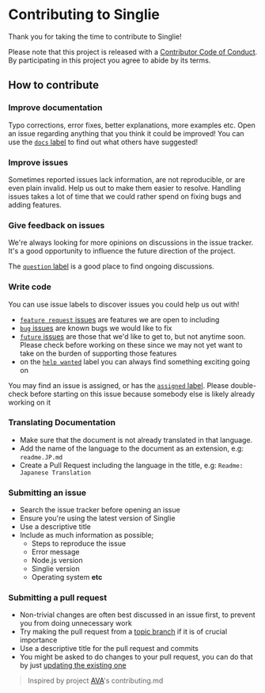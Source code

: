 # Contributing to Singlie

Thank you for taking the time to contribute to Singlie!

Please note that this project is released with a [Contributor Code of Conduct](code-of-conduct.md). By participating in this project you agree to abide by its terms.

## How to contribute

### Improve documentation

Typo corrections, error fixes, better explanations, more examples etc. Open an issue regarding anything that you think it could be improved! You can use the [`docs` label](https://github.com/klaussinani/singly/labels/docs) to find out what others have suggested!

### Improve issues

Sometimes reported issues lack information, are not reproducible, or are even plain invalid. Help us out to make them easier to resolve. Handling issues takes a lot of time that we could rather spend on fixing bugs and adding features.

### Give feedback on issues

We're always looking for more opinions on discussions in the issue tracker. It's a good opportunity to influence the future direction of the project.

The [`question` label](https://github.com/klaussinani/singly/labels/question) is a good place to find ongoing discussions.

### Write code

You can use issue labels to discover issues you could help us out with!

- [`feature request` issues](https://github.com/klaussinani/singly/labels/feature%20request) are features we are open to including
- [`bug` issues](https://github.com/klaussinani/singly/labels/bug) are known bugs we would like to fix
- [`future` issues](https://github.com/klaussinani/singly/labels/future) are those that we'd like to get to, but not anytime soon. Please check before working on these since we may not yet want to take on the burden of supporting those features
- on the [`help wanted`](https://github.com/klaussinani/singly/labels/help%20wanted) label you can always find something exciting going on

You may find an issue is assigned, or has the [`assigned` label](https://github.com/klaussinani/singly/labels/assigned). Please double-check before starting on this issue because somebody else is likely already working on it

### Translating Documentation

- Make sure that the document is not already translated in that language.
- Add the name of the language to the document as an extension, e.g: `readme.JP.md`
- Create a Pull Request including the language in the title, e.g: `Readme: Japanese Translation`

### Submitting an issue

- Search the issue tracker before opening an issue
- Ensure you're using the latest version of Singlie
- Use a descriptive title
- Include as much information as possible;
  - Steps to reproduce the issue
  - Error message
  - Node.js version
  - Singlie version
  - Operating system **etc**

### Submitting a pull request

- Non-trivial changes are often best discussed in an issue first, to prevent you from doing unnecessary work
- Try making the pull request from a [topic branch](https://github.com/dchelimsky/rspec/wiki/Topic-Branches) if it is of crucial importance
- Use a descriptive title for the pull request and commits
- You might be asked to do changes to your pull request, you can do that by just [updating the existing one](https://github.com/RichardLitt/docs/blob/master/amending-a-commit-guide.md)

> Inspired by project [AVA](https://github.com/avajs/ava/blob/master/contributing.md)'s contributing.md
